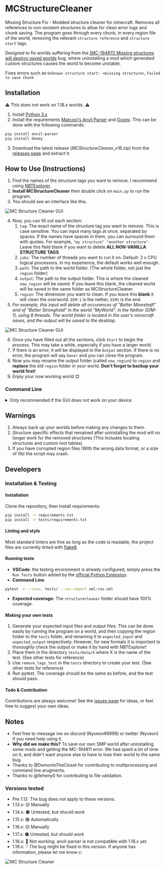 # MCStructureCleaner

Missing Structure Fix - Modded structure cleaner for minecraft. Removes all references to non-existent structures to allow for clean error logs and chunk saving. The program goes through every chunk, in every region file of the world, removing the relevant `structure reference` and `structure start` tags.

Designed to fix worlds suffering from the [[MC-194811] Missing structures will destroy saved worlds](https://bugs.mojang.com/browse/MC-194811) bug, where uninstalling a mod which generated custom structures causes the world to become unstable.

Fixes errors such as `Unknown structure start: <missing structure>`, `Failed to save chunk`

## Installation

⚠ This does not work on 1.18.x worlds. ⚠

1. Install [Python 3.x](https://www.python.org/)
2. Install the requirements [Matcool's Anvil Parser](https://github.com/matcool/anvil-parser) and [Gooey](https://github.com/chriskiehl/Gooey). This can be done with the following commands:

```bash
pip install anvil-parser
pip install Gooey
```
   
3. Download the latest release (*MCStructureCleaner_v16.zip*) from the [releases page](https://github.com/Nyveon/MCStructureCleaner/releases) and extract it.

## How to Use (Instructions)

1. Find the names of the structure tags you want to remove. I recommend using [NBTExplorer](https://github.com/jaquadro/NBTExplorer).
2. **Install MCStructureCleaner** then double click on `main.py` to run the program.
3. You should see an interface like this.

![MC Structure Cleaner GUI](images/screenshot1.png)

4. Now, you can fill out each section:
   1. `tag`: The exact name of the structure tag you want to remove. This is case sensitive. You can input many tags at once, separated by spaces. If the names have spaces in them, you can surround them with quotes. For example, `"my structure" "another structure"`. Leave this field blank if you want to delete **ALL NON-VANILLA STRUCTURE TAGS**.
   2. `jobs`: The number of threads you want to run it on. Default: 2 x CPU logical processors. In my experience, the default works well enough.
   3. `path`: The path to the world folder. (The whole folder, not just the `region` folder)
   4. `output`: The path to the output folder. This is where the cleaned `new_region` will be saved. If you leave this blank, the cleaned world will be saved in the same folder as MCStructureCleaner.
   5. `region`: The dimension you want to clean. If you leave this **blank** it will clean the overworld. `DIM-1` is the nether, `DIM1` is the end.
5. *For example, this input will delete all occurances of "Better Mineshaft" and of "Better Stronghold" in the world "MyWorld", in the Nether (DIM-1), using 8 threads. The world folder is located in the user's minecraft saves, and the output will be saved to the desktop.*

![MC Structure Cleaner GUI](images/screenshot2.png)

6. Once you have filled out all the sections, click `Start` to begin the process. This may take a while, especially if you have a larger world.
7. If there is an error, it will be displayed in the `Output` section. If there is no error, the program will say `Done!` and you can close the program.
8. Now you may rename the output folder (called `new_region`) to `region` and **replace** the old `region` folder in your world. **Don't forget to backup your world first!**
9. Enjoy your now working world 😊

### Command Line

<details>
  <summary>Only recommended if the GUI does not work on your device</summary>

1. Run main.py with any of the following parameters. I recommend using [NBTExplorer](https://github.com/jaquadro/NBTExplorer) to find the name, or just letting the program fix all non-vanilla names by not inputting any tag.
   - `-h` For help on command line arguments.
   - `-t` For the tag you want removed, in quotes. Leave empty if you wish to remove ALL NON-VANILLA TAGS.
   - `-j` For the number of threads you want to run it on. Default: 2 x CPU logical processors.
   - `-w` For the name of the world you want to process. Default: "world".
   - `-p` For the path to the world you want to process. Default: current directory.
   - `-r` For the name of the sub-folder (dimension) in the world. Default: "".
   - `-o` For the path of the folder where the new region folder will be saved to. Default: current directory.
   - **Example 1:** This command will delete all non-vanilla structures (defined up to 1.17) in the overworld of the world "SMP"

   ```bash
   python main.py -w "SMP"
   ```

   - **Example 2:** This command will delete all occurances of "Better Mineshaft" and of "Better Stronghold" in the world "MyWorld", in the Nether (DIM-1), using 8 threads. The world folder is located in the user's minecraft saves, and the output will be saved to the desktop.

   ```bash
   python main.py -t "Better Mineshaft" "Better Stronghold" -j 8 -r "DIM-1" -p "C:\Users\X\AppData\Roaming\.minecraft\saves\MyWorld" -o "C:\Users\X\Desktop"
   ```

   If you are on windows, I recommend using PowerShell.
2. Let it run. This may take a while, depending on the power of your computer and the size of your world.
3. Replace the contents of your region folder with the contents of new_region.
4. Enjoy your now working world 😊

</details>

## Warnings

1. Always back up your worlds before making any changes to them.
2. Structure specific effects that remained after uninstalling the mod will no longer work for the removed structures (This includes locating structures and custom loot tables).
3. If you have corrupted region files (With the wrong data format, or a size of 0b) the script may crash.

## Developers

### Installation & Testing

#### Installation

Clone the repository, then install requirements:

```bash
pip install -r requirements.txt
pip install -r tests/requirements.txt
```

#### Linting and style

Most standard linters are fine as long as the code is readable, the project files are currently linted with [flake8](https://flake8.pycqa.org/en/latest/).

#### Running tests

- **VSCode**: the testing environment is already configured, simply press the `Run Tests` button added by the [official Python Extension](https://code.visualstudio.com/docs/python/testing).
- **Command Line**:

```bash
pytest -v --cov=. tests/ --cov-report xml:cov.xml
```

- **Expected coverage:** The `structurecleaner` folder should have 100% coverage.

#### Making your own tests

1. Generate your expected input files and output files. This can be done easily by running the program on a world, and then copying the region folder to the `tests` folder, and renaming it to `expected_input` and `expected_output` respectively. However, for new formats it is important to thoroughly check the output or make it by hand with NBTExplorer!
2. Place them in the directory `tests/data/X` where X is the name of the test. (See other tests for reference)
3. Use `remove_tags_test` in the `tests` directory to create your test. (See other tests for reference)
4. Run pytest. The coverage should be the same as before, and the test should pass.

#### Todo & Contribution

Contributions are always welcome! See the [issues page](https://github.com/Nyveon/MCStructureCleaner/issues) for ideas, or feel free to suggest your own ideas.

## Notes

- Feel free to message me on discord (Nyveon#9999) or twitter (Nyveon) if you need help using it.
- **Why did we make this?** To save our own SMP world after uninstalling some mods and getting the MC-194811 error. We had spent a lot of time on it, and didn't want anyone else to have to lose their world to the same bug.
- Thanks to @DemonInTheCloset for contributing to multiprocessing and command line arugments.
- Thanks to @lleheny0 for contributing to file validation.

### Versions tested

- Pre 1.12: The bug does not apply to these versions.
- 1.13.x: 🟡 Manually
- 1.14.x: 🟠 Untested, but should work
- 1.15.x: 🟢 Automatically
- 1.16.x: 🟡 Manually
- 1.17.x: 🟠 Untested, but should work
- 1.18.x: 🔴 Not working. anvil-parser is not compatible with 1.18.x yet.
- 1.19.x: ❔ The bug might be fixed in this version. If anyone has information, please let me know c:

![MC Structure Cleaner](images/mc-structure-cleaner.png)
